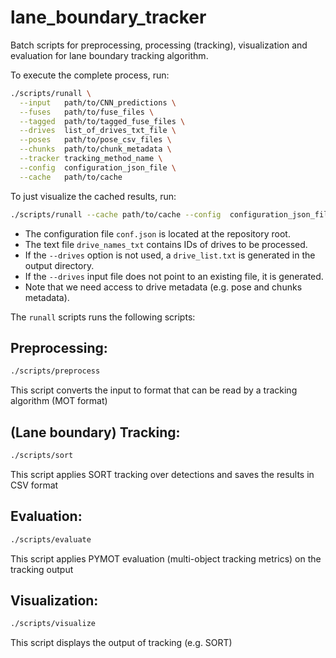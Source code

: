 # lane_boundary_tracker

Batch scripts for preprocessing, processing (tracking), visualization and evaluation for lane boundary tracking algorithm.

To execute the complete process, run:

```bash
./scripts/runall \
  --input   path/to/CNN_predictions \
  --fuses   path/to/fuse_files \
  --tagged  path/to/tagged_fuse_files \
  --drives  list_of_drives_txt_file \
  --poses   path/to/pose_csv_files \
  --chunks  path/to/chunk_metadata \
  --tracker tracking_method_name \
  --config  configuration_json_file \
  --cache   path/to/cache
```

To just visualize the cached results, run:

```bash
./scripts/runall --cache path/to/cache --config  configuration_json_file
```

 - The configuration file `conf.json` is located at the repository root.
 - The text file `drive_names_txt` contains IDs of drives to be processed.
 - If the `--drives` option is not used, a `drive_list.txt` is generated in the output directory.
 - If the `--drives` input file does not point to an existing file, it is generated.
 - Note that we need access to drive metadata (e.g. pose and chunks metadata).

The `runall` scripts runs the following scripts:

## Preprocessing:

```bash
./scripts/preprocess
```

This script converts the input to format that can be read by a tracking algorithm (MOT format)

## (Lane boundary) Tracking:

```bash
./scripts/sort
```

This script applies SORT tracking over detections and saves the results in CSV format

## Evaluation:

```bash
./scripts/evaluate
```

This script applies PYMOT evaluation (multi-object tracking metrics) on the tracking output

## Visualization:

```bash
./scripts/visualize
```

This script displays the output of tracking (e.g. SORT)

